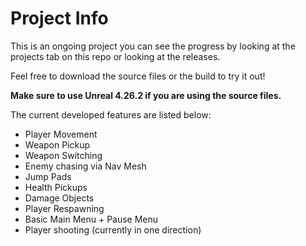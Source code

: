 # Project Info

This is an ongoing project you can see the progress by looking at the projects tab on this repo or looking at the releases.

Feel free to download the source files or the build to try it out!

**Make sure to use Unreal 4.26.2 if you are using the source files.**

The current developed features are listed below:

- Player Movement
- Weapon Pickup
- Weapon Switching
- Enemy chasing via Nav Mesh
- Jump Pads
- Health Pickups 
- Damage Objects
- Player Respawning
- Basic Main Menu + Pause Menu
- Player shooting (currently in one direction)

